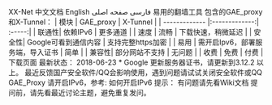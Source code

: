 XX-Net 中文文档 English فارسی صفحه اصلی 易用的翻墙工具 包含的GAE_proxy和X-Tunnel： | 模块 | GAE_proxy | X-Tunnel | | ------------- |:-------------:| :-----:| | 联通性| 依赖IPv6 | 更多通道 | | 速度 | 流畅 | 下载快速，稍微延迟 | | 安全性| Google可看到通信内容 | 支持完整https加密 | | 易用 | 需开启Ipv6，部署服务端，导入证书 | 简单 | | 兼容性| 部分网站不支持 | 无问题 | | 收费 | 免费 | 付费 | 下载页面 最新状态： 2018-06-23 * Google 更新服务器证书，请更新到3.12.2 以上。 最近反馈国产安全软件/QQ会影响使用，遇到问题请试试关闭安全软件或QQ GAE_Proxy 请开启IPv6，参考: 如何开启IPv6 提示： 有问题请先看Wiki文档 提问前，请先看最近讨论主题，避免重复发问。